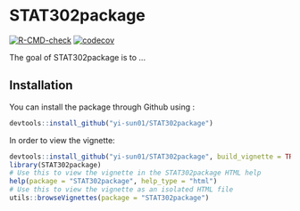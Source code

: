 
# STAT302package

<!-- badges: start -->
[![R-CMD-check](https://github.com/yi-sun01/STAT302package/workflows/R-CMD-check/badge.svg)](https://github.com/yi-sun01/STAT302package/actions)
[![codecov](https://codecov.io/gh/yi-sun01/STAT302package/branch/master/graph/badge.svg?token=AR9T653K1Z)](https://codecov.io/gh/yi-sun01/STAT302package)
<!-- badges: end -->

The goal of STAT302package is to ...

## Installation

You can install the package through Github using :

``` r
devtools::install_github("yi-sun01/STAT302package")
```

In order to  view the vignette:

``` r
devtools::install_github("yi-sun01/STAT302package", build_vignette = TRUE, build_opts = c())
library(STAT302package)
# Use this to view the vignette in the STAT302package HTML help
help(package = "STAT302package", help_type = "html")
# Use this to view the vignette as an isolated HTML file
utils::browseVignettes(package = "STAT302package")
```




